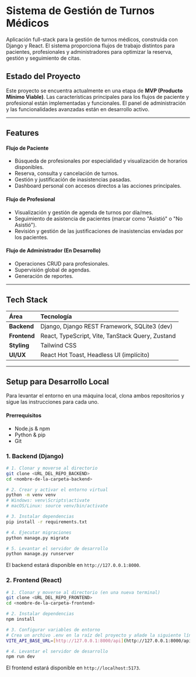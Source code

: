 # Sistema de Gestión de Turnos Médicos

Aplicación full-stack para la gestión de turnos médicos, construida con Django y React. El sistema proporciona flujos de trabajo distintos para pacientes, profesionales y administradores para optimizar la reserva, gestión y seguimiento de citas.

## Estado del Proyecto

Este proyecto se encuentra actualmente en una etapa de **MVP (Producto Mínimo Viable)**. Las características principales para los flujos de paciente y profesional están implementadas y funcionales. El panel de administración y las funcionalidades avanzadas están en desarrollo activo.

---
## Features

#### Flujo de Paciente
* Búsqueda de profesionales por especialidad y visualización de horarios disponibles.
* Reserva, consulta y cancelación de turnos.
* Gestión y justificación de inasistencias pasadas.
* Dashboard personal con accesos directos a las acciones principales.

#### Flujo de Profesional
* Visualización y gestión de agenda de turnos por día/mes.
* Seguimiento de asistencia de pacientes (marcar como "Asistió" o "No Asistió").
* Revisión y gestión de las justificaciones de inasistencias enviadas por los pacientes.

#### Flujo de Administrador (En Desarrollo)
* Operaciones CRUD para profesionales.
* Supervisión global de agendas.
* Generación de reportes.

---
## Tech Stack

| Área    | Tecnología                                       |
| :------ | :----------------------------------------------- |
| **Backend** | Django, Django REST Framework, SQLite3 (dev)     |
| **Frontend** | React, TypeScript, Vite, TanStack Query, Zustand |
| **Styling** | Tailwind CSS                                     |
| **UI/UX** | React Hot Toast, Headless UI (implícito)         |

---
## Setup para Desarrollo Local

Para levantar el entorno en una máquina local, clona ambos repositorios y sigue las instrucciones para cada uno.

#### Prerrequisitos
* Node.js & npm
* Python & pip
* Git

### 1. Backend (Django)

```bash
# 1. Clonar y moverse al directorio
git clone <URL_DEL_REPO_BACKEND>
cd <nombre-de-la-carpeta-backend>

# 2. Crear y activar el entorno virtual
python -m venv venv
# Windows: venv\Scripts\activate
# macOS/Linux: source venv/bin/activate

# 3. Instalar dependencias
pip install -r requirements.txt

# 4. Ejecutar migraciones
python manage.py migrate

# 5. Levantar el servidor de desarrollo
python manage.py runserver
```
El backend estará disponible en `http://127.0.0.1:8000`.

### 2. Frontend (React)

```bash
# 1. Clonar y moverse al directorio (en una nueva terminal)
git clone <URL_DEL_REPO_FRONTEND>
cd <nombre-de-la-carpeta-frontend>

# 2. Instalar dependencias
npm install

# 3. Configurar variables de entorno
# Crea un archivo .env en la raíz del proyecto y añade la siguiente línea:
VITE_API_BASE_URL=[http://127.0.0.1:8000/api](http://127.0.0.1:8000/api)

# 4. Levantar el servidor de desarrollo
npm run dev
```
El frontend estará disponible en `http://localhost:5173`.
